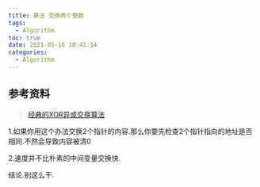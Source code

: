 ```yaml
---
title: 算法 交换两个整数
tags:
  - Algorithm
toc: true
date: 2021-05-16 10:41:14
categories:
  - Algorithm
---
```


## 


##


## 参考资料
>[经典的XOR异或交换算法](http://jokinkuang.github.io/2017/01/29/switch-two-values.html)

1.如果你用这个办法交换2个指针的内容.那么你要先检查2个指针指向的地址是否相同.不然会导致内容被清0

2.速度并不比朴素的中间变量交换快.

结论.别这么干.